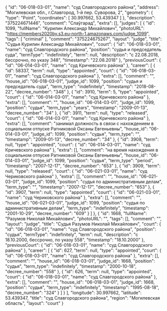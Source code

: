 {
    "id": "06-018-03-01",
    "name": "суд Славгородского района",
    "address": "Могилевская обл., г.Славгород, 1-й пер. Суворова, 2",
    "geometry": {
        "type": "Point",
        "coordinates": [
            30.997662,
            53.439347
        ]
    },
    "description": "375224671446",
    "comment": "Слаўгарад",
    "extra": [],
    "judges": [
        {
            "id": 1099,
            "fullName": "Курилин Александр Михайлович",
            "photoURL": "https://members2020by.s3.eu-north-1.amazonaws.com/judge_1099",
            "tags": [
                "criminal"
            ],
            "comment": "375224675267",
            "layout": "judge",
            "title": "Судья Курилин Александр Михайлович",
            "court": {
                "id": "06-018-03-01",
                "name": "суд Славгородского района",
                "position": "судья и председатель суда",
                "termType": "indefinitely",
                "term": null,
                "description": "c 22.08.2018, бессрочно, по указу 348",
                "timestamp": "22.08.2018"
            },
            "previousCourt": {
                "id": "06-014-03-01",
                "name": "суд Кричевского района"
            },
            "career": [
                {
                    "id": 58337,
                    "term": null,
                    "type": "appointed",
                    "court": {
                        "id": "06-018-03-01",
                        "name": "суд Славгородского района"
                    },
                    "extra": [],
                    "comment": "",
                    "house_id": "06-018-03-01",
                    "judge_id": 1099,
                    "position": "судья и председатель суда",
                    "term_type": "indefinitely",
                    "timestamp": "2018-08-22",
                    "decree_number": "348"
                },
                {
                    "id": 3910,
                    "term": 5,
                    "type": "appointed",
                    "court": {
                        "id": "06-014-03-01",
                        "name": "суд Кричевского района"
                    },
                    "extra": [],
                    "comment": "",
                    "house_id": "06-014-03-01",
                    "judge_id": 1099,
                    "position": "судья",
                    "term_type": "years",
                    "timestamp": "2009-01-13",
                    "decree_number": "34"
                },
                {
                    "id": 3911,
                    "term": null,
                    "type": "released",
                    "court": {
                        "id": "06-014-03-01",
                        "name": "суд Кричевского района"
                    },
                    "extra": [],
                    "comment": "занимал должность в связи с нахождением в социальном отпуске Ратниковой Оксаны Евгеньевны",
                    "house_id": "06-014-03-01",
                    "judge_id": 1099,
                    "position": "судья",
                    "term_type": "",
                    "timestamp": "2009-01-13",
                    "decree_number": "34"
                },
                {
                    "id": 3908,
                    "term": null,
                    "type": "appointed",
                    "court": {
                        "id": "06-014-03-01",
                        "name": "суд Кричевского района"
                    },
                    "extra": [],
                    "comment": "на время нахождения в социальном отпуске Ратниковой Оксаны Евгеньевны",
                    "house_id": "06-014-03-01",
                    "judge_id": 1099,
                    "position": "судья",
                    "term_type": "period",
                    "timestamp": "2007-12-17",
                    "decree_number": "653"
                },
                {
                    "id": 3909,
                    "term": null,
                    "type": "released",
                    "court": {
                        "id": "06-021-03-01",
                        "name": "суд Чериковского района"
                    },
                    "extra": [],
                    "comment": "",
                    "house_id": "06-021-03-01",
                    "judge_id": 1099,
                    "position": "судья по административным делам",
                    "term_type": "",
                    "timestamp": "2007-12-17",
                    "decree_number": "653"
                },
                {
                    "id": 3907,
                    "term": null,
                    "type": "appointed",
                    "court": {
                        "id": "06-021-03-01",
                        "name": "суд Чериковского района"
                    },
                    "extra": [],
                    "comment": "",
                    "house_id": "06-021-03-01",
                    "judge_id": 1099,
                    "position": "судья по административным делам",
                    "term_type": "indefinitely",
                    "timestamp": "2001-10-29",
                    "decree_number": "609"
                }
            ]
        },
        {
            "id": 1668,
            "fullName": "Разумов Николай Михайлович",
            "photoURL": "",
            "tags": [],
            "comment": "",
            "layout": "judge",
            "title": "Судья Разумов Николай Михайлович",
            "court": {
                "id": "06-018-03-01",
                "name": "суд Славгородского района",
                "position": "судья",
                "termType": "indefinitely",
                "term": null,
                "description": "c 18.10.2000, бессрочно, по указу 558",
                "timestamp": "18.10.2000"
            },
            "previousCourt": {
                "id": "06-018-03-01",
                "name": "суд Славгородского района"
            },
            "career": [
                {
                    "id": 627,
                    "term": null,
                    "type": "appointed",
                    "court": {
                        "id": "06-018-03-01",
                        "name": "суд Славгородского района"
                    },
                    "extra": [],
                    "comment": "",
                    "house_id": "06-018-03-01",
                    "judge_id": 1668,
                    "position": "судья",
                    "term_type": "indefinitely",
                    "timestamp": "2000-10-18",
                    "decree_number": "558"
                },
                {
                    "id": 626,
                    "term": null,
                    "type": "appointed",
                    "court": {
                        "id": "06-018-03-01",
                        "name": "суд Славгородского района"
                    },
                    "extra": [],
                    "comment": "",
                    "house_id": "06-018-03-01",
                    "judge_id": 1668,
                    "position": "судья",
                    "term_type": "indefinitely",
                    "timestamp": "1995-08-18",
                    "decree_number": "324"
                }
            ]
        }
    ],
    "longitude": 30.997662,
    "latitude": 53.439347,
    "title": "суд Славгородского района",
    "region": "Могилевская область",
    "layout": "court"
}
